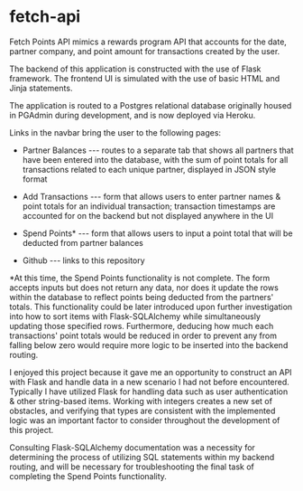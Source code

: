# fetch-api


Fetch Points API mimics a rewards program API that accounts for the date, partner company, and point amount for transactions created by the user.

The backend of this application is constructed with the use of Flask framework. The frontend UI is simulated with the use of basic HTML and Jinja statements.

The application is routed to a Postgres relational database originally housed in PGAdmin during development, and is now deployed via Heroku.


Links in the navbar bring the user to the following pages:

- Partner Balances --- routes to a separate tab that shows all partners that have been entered into the database, with the sum of point totals for all transactions related to each unique partner, displayed in JSON style format

- Add Transactions --- form that allows users to enter partner names & point totals for an individual transaction; transaction timestamps are accounted for on the backend but not displayed anywhere in the UI

- Spend Points* --- form that allows users to input a point total that will be deducted from partner balances

- Github --- links to this repository


*At this time, the Spend Points functionality is not complete. The form accepts inputs but does not return any data, nor does it update the rows within the database to reflect points being deducted from the partners' totals. This functionality could be later introduced upon further investigation into how to sort items with Flask-SQLAlchemy while simultaneously updating those specified rows. Furthermore, deducing how much each transactions' point totals would be reduced in order to prevent any from falling below zero would require more logic to be inserted into the backend routing.


I enjoyed this project because it gave me an opportunity to construct an API with Flask and handle data in a new scenario I had not before encountered. Typically I have utilized Flask for handling data such as user authentication & other string-based items. Working with integers creates a new set of obstacles, and verifying that types are consistent with the implemented logic was an important factor to consider throughout the development of this project.

Consulting Flask-SQLAlchemy documentation was a necessity for determining the process of utilizing SQL statements within my backend routing, and will be necessary for troubleshooting the final task of completing the Spend Points functionality.

